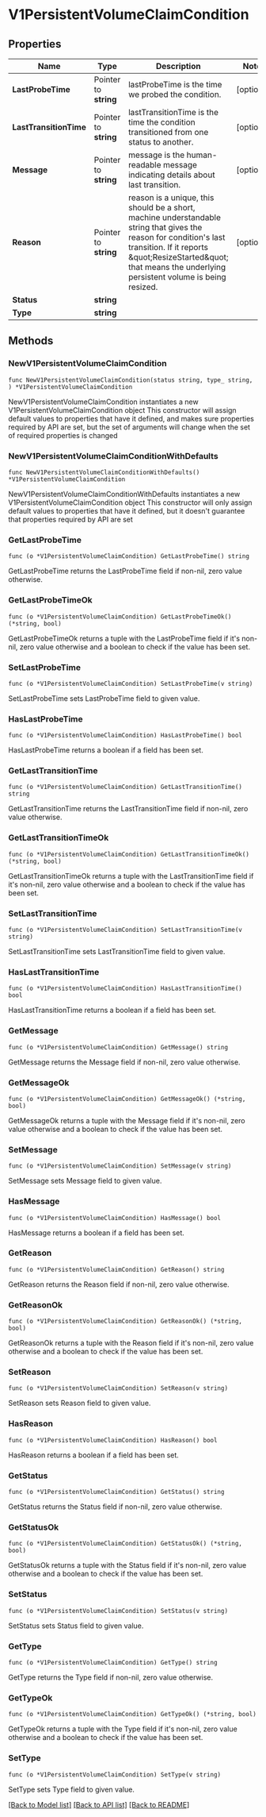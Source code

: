 # V1PersistentVolumeClaimCondition

## Properties

Name | Type | Description | Notes
------------ | ------------- | ------------- | -------------
**LastProbeTime** | Pointer to **string** | lastProbeTime is the time we probed the condition. | [optional] 
**LastTransitionTime** | Pointer to **string** | lastTransitionTime is the time the condition transitioned from one status to another. | [optional] 
**Message** | Pointer to **string** | message is the human-readable message indicating details about last transition. | [optional] 
**Reason** | Pointer to **string** | reason is a unique, this should be a short, machine understandable string that gives the reason for condition&#39;s last transition. If it reports \&quot;ResizeStarted\&quot; that means the underlying persistent volume is being resized. | [optional] 
**Status** | **string** |  | 
**Type** | **string** |  | 

## Methods

### NewV1PersistentVolumeClaimCondition

`func NewV1PersistentVolumeClaimCondition(status string, type_ string, ) *V1PersistentVolumeClaimCondition`

NewV1PersistentVolumeClaimCondition instantiates a new V1PersistentVolumeClaimCondition object
This constructor will assign default values to properties that have it defined,
and makes sure properties required by API are set, but the set of arguments
will change when the set of required properties is changed

### NewV1PersistentVolumeClaimConditionWithDefaults

`func NewV1PersistentVolumeClaimConditionWithDefaults() *V1PersistentVolumeClaimCondition`

NewV1PersistentVolumeClaimConditionWithDefaults instantiates a new V1PersistentVolumeClaimCondition object
This constructor will only assign default values to properties that have it defined,
but it doesn't guarantee that properties required by API are set

### GetLastProbeTime

`func (o *V1PersistentVolumeClaimCondition) GetLastProbeTime() string`

GetLastProbeTime returns the LastProbeTime field if non-nil, zero value otherwise.

### GetLastProbeTimeOk

`func (o *V1PersistentVolumeClaimCondition) GetLastProbeTimeOk() (*string, bool)`

GetLastProbeTimeOk returns a tuple with the LastProbeTime field if it's non-nil, zero value otherwise
and a boolean to check if the value has been set.

### SetLastProbeTime

`func (o *V1PersistentVolumeClaimCondition) SetLastProbeTime(v string)`

SetLastProbeTime sets LastProbeTime field to given value.

### HasLastProbeTime

`func (o *V1PersistentVolumeClaimCondition) HasLastProbeTime() bool`

HasLastProbeTime returns a boolean if a field has been set.

### GetLastTransitionTime

`func (o *V1PersistentVolumeClaimCondition) GetLastTransitionTime() string`

GetLastTransitionTime returns the LastTransitionTime field if non-nil, zero value otherwise.

### GetLastTransitionTimeOk

`func (o *V1PersistentVolumeClaimCondition) GetLastTransitionTimeOk() (*string, bool)`

GetLastTransitionTimeOk returns a tuple with the LastTransitionTime field if it's non-nil, zero value otherwise
and a boolean to check if the value has been set.

### SetLastTransitionTime

`func (o *V1PersistentVolumeClaimCondition) SetLastTransitionTime(v string)`

SetLastTransitionTime sets LastTransitionTime field to given value.

### HasLastTransitionTime

`func (o *V1PersistentVolumeClaimCondition) HasLastTransitionTime() bool`

HasLastTransitionTime returns a boolean if a field has been set.

### GetMessage

`func (o *V1PersistentVolumeClaimCondition) GetMessage() string`

GetMessage returns the Message field if non-nil, zero value otherwise.

### GetMessageOk

`func (o *V1PersistentVolumeClaimCondition) GetMessageOk() (*string, bool)`

GetMessageOk returns a tuple with the Message field if it's non-nil, zero value otherwise
and a boolean to check if the value has been set.

### SetMessage

`func (o *V1PersistentVolumeClaimCondition) SetMessage(v string)`

SetMessage sets Message field to given value.

### HasMessage

`func (o *V1PersistentVolumeClaimCondition) HasMessage() bool`

HasMessage returns a boolean if a field has been set.

### GetReason

`func (o *V1PersistentVolumeClaimCondition) GetReason() string`

GetReason returns the Reason field if non-nil, zero value otherwise.

### GetReasonOk

`func (o *V1PersistentVolumeClaimCondition) GetReasonOk() (*string, bool)`

GetReasonOk returns a tuple with the Reason field if it's non-nil, zero value otherwise
and a boolean to check if the value has been set.

### SetReason

`func (o *V1PersistentVolumeClaimCondition) SetReason(v string)`

SetReason sets Reason field to given value.

### HasReason

`func (o *V1PersistentVolumeClaimCondition) HasReason() bool`

HasReason returns a boolean if a field has been set.

### GetStatus

`func (o *V1PersistentVolumeClaimCondition) GetStatus() string`

GetStatus returns the Status field if non-nil, zero value otherwise.

### GetStatusOk

`func (o *V1PersistentVolumeClaimCondition) GetStatusOk() (*string, bool)`

GetStatusOk returns a tuple with the Status field if it's non-nil, zero value otherwise
and a boolean to check if the value has been set.

### SetStatus

`func (o *V1PersistentVolumeClaimCondition) SetStatus(v string)`

SetStatus sets Status field to given value.


### GetType

`func (o *V1PersistentVolumeClaimCondition) GetType() string`

GetType returns the Type field if non-nil, zero value otherwise.

### GetTypeOk

`func (o *V1PersistentVolumeClaimCondition) GetTypeOk() (*string, bool)`

GetTypeOk returns a tuple with the Type field if it's non-nil, zero value otherwise
and a boolean to check if the value has been set.

### SetType

`func (o *V1PersistentVolumeClaimCondition) SetType(v string)`

SetType sets Type field to given value.



[[Back to Model list]](../README.md#documentation-for-models) [[Back to API list]](../README.md#documentation-for-api-endpoints) [[Back to README]](../README.md)


